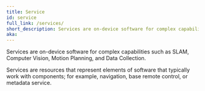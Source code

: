```yaml
---
title: Service
id: service
full_link: /services/
short_description: Services are on-device software for complex capabilities such as SLAM, Computer Vision, Motion Planning, and Data Collection.
aka:
---
```


Services are on-device software for complex capabilities such as SLAM, Computer Vision, Motion Planning, and Data Collection.

Services are resources that represent elements of software that typically work with components; for example, navigation, base remote control, or metadata service.
